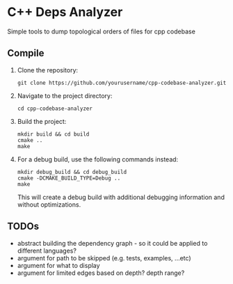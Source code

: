 # C++ Deps Analyzer

Simple tools to dump topological orders of files for cpp codebase

## Compile

1. Clone the repository:
   ```
   git clone https://github.com/yourusername/cpp-codebase-analyzer.git
   ```

2. Navigate to the project directory:
   ```
   cd cpp-codebase-analyzer
   ```

3. Build the project:
   ```
   mkdir build && cd build
   cmake ..
   make
   ```


4. For a debug build, use the following commands instead:
   ```
   mkdir debug_build && cd debug_build
   cmake -DCMAKE_BUILD_TYPE=Debug ..
   make
   ```

   This will create a debug build with additional debugging information and without optimizations.


## TODOs

- abstract building the dependency graph - so it could be applied to different languages?
- argument for path to be skipped (e.g. tests, examples, ...etc)
- argument for what to display
- argument for limited edges based on depth? depth range?
